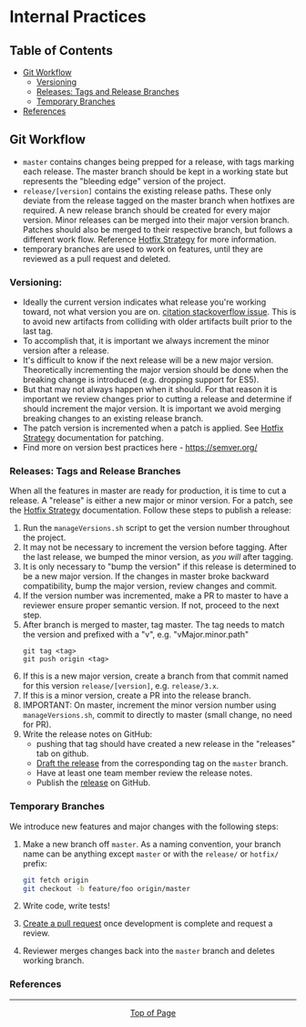 # Internal Practices

## Table of Contents
* [Git Workflow](#git-workflow)
    * [Versioning](#versioning)
    * [Releases: Tags and Release Branches](#releases-tags-and-release-branches)
    * [Temporary Branches](#temporary-branches)
* [References](#references)

## Git Workflow

  * `master` contains changes being prepped for a release, with tags marking each release. The master branch should be kept in a working state but represents the "bleeding edge" version of the project. 
  * `release/[version]` contains the existing release paths. These only deviate from the release tagged on the master branch when hotfixes are required. A new release branch should be created for every major version. Minor releases can be merged into their major version branch. Patches should also be merged to their respective branch, but follows a different work flow. Reference [Hotfix Strategy](hotfix-strategy) for more information.  
  * temporary branches are used to work on features, until they are reviewed as a pull request and deleted.

### Versioning: 
  * Ideally the current version indicates what release you're working toward, not what version you are on. [citation stackoverflow issue](https://softwareengineering.stackexchange.com/questions/166215/when-do-you-change-your-major-minor-patch-version-number). This is to avoid new artifacts from colliding with older artifacts built prior to the last tag.
  * To accomplish that, it is important we always increment the minor version after a release. 
  * It's difficult to know if the next release will be a new major version. Theoretically incrementing the major version should be done when the breaking change is introduced (e.g. dropping support for ES5). 
  * But that may not always happen when it should. For that reason it is important we review changes prior to cutting a release and determine if should increment the major version. It is important we avoid merging breaking changes to an existing release branch. 
  * The patch version is incremented when a patch is applied. See [Hotfix Strategy](hotfix-strategy) documentation for patching. 
  * Find more on version best practices here - https://semver.org/

### Releases: Tags and Release Branches
When all the features in master are ready for production, it is time to cut a release. A "release" is either a new major or minor version. For a patch, see the [Hotfix Strategy](hotfix-strategy) documentation. Follow these steps to publish a release:

  1. Run the `manageVersions.sh` script to get the version number throughout the project.
  2. It may not be necessary to increment the version before tagging. After the last release, we bumped the minor version, as *you will* after tagging. 
  3. It is only necessary to "bump the version" if this release is determined to be a new major version. If the changes in master broke backward compatibility, bump the major version, review changes and commit.
  4. If the version number was incremented, make a PR to master to have a reviewer ensure proper semantic version. If not, proceed to the next step. 
  5. After branch is merged to master, tag master. The tag needs to match the version and prefixed with a "v", e.g. "vMajor.minor.path"
     ```
     git tag <tag>
     git push origin <tag>
     ```
  6. If this is a new major version, create a branch from that commit named for this version `release/[version]`, e.g. `release/3.x`.
  7. If this is a minor version, create a PR into the release branch. 
  8. IMPORTANT: On master, increment the minor version number using `manageVersions.sh`, commit to directly to master (small change, no need for PR).
  9. Write the release notes on GitHub:
     * pushing that tag should have created a new release in the "releases" tab on github.
     * [Draft the release][draft release] from the corresponding tag on the `master` branch.
     * Have at least one team member review the release notes.
     * Publish the [release](https://github.com/cedardevs/onestop/releases) on GitHub.

### Temporary Branches
We introduce new features and major changes with the following steps:
  1. Make a new branch off `master`. As a naming convention, your branch name can be anything except `master` or with the `release/` or `hotfix/` prefix:

      ```sh
      git fetch origin
      git checkout -b feature/foo origin/master
      ```

  1. Write code, write tests!  

  1. [Create a pull request](https://github.com/cedardevs/onestop/compare) once development is complete and
    request a review.

  1. Reviewer merges changes back into the `master` branch and deletes working branch.

### References

[draft release]: https://github.com/cedardevs/onestop/releases/new
[git tag]: https://git-scm.com/book/en/v2/Git-Basics-Tagging
[new release]: https://github.com/cedardevs/onestop/releases/new
[pull request]: https://github.com/cedardevs/onestop/compare
[releases]: https://github.com/cedardevs/onestop/releases
[semantic versioning]: http://semver.org/
[github issues]: https://github.com/cedardevs/onestop/issues/new

<hr>
<div align="center"><a href="#">Top of Page</a></div>
